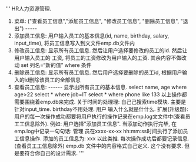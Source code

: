 '''
HR⼈力资源管理.
1. 菜单: ("查看员工信息","添加员工信息", "修改员工信息", "删除员工信息", "退出")        -----
2. 添加员工信息:
    用户输⼊员⼯的基本信息(id, name, birthday, salary, input_time),
    将员工信息写⼊到⽂文件emp.db⽂件内
3. 修改员工信息:
    显示所有员工信息. 然后让用户选择要修改的员工的id. 然后让用户输⼊员工的
    工资, 将员工的工资修改为用户输入的工资. 其余内容不做改动
    set 列名=“新的值” where 条件
4. 删除员工信息:
    显示所有员工信息. 然后用户选择要删除的员工id, 根据用户输⼊的id删除该员工的全部信息
5. 查看员工信息:                                                                   ------
    显示出所有员工的基本信息.
    select name, age where age>22
    select * where job=IT
    select * where phone like 133
以上操作都需要围绕着emp.db来完成.
关于时间的处理理: 自⼰己搜索time模块. 主要是针对input_time. birthday不用处理. 用户
输⼊什么就是什什么.
扩展(升级题):
用户的每一次操作成功都要将用户执行的操作记录在emp.log⽂文件中(查看员⼯工信息除外).
例如:
用户选择"添加员工信息". 当添加动作执行完毕, 在emp.log中记录一句句话: 管理
员在xxxx-xx-xx hh:mm:ss时间执行了添加员工信息操作. 添加的员工信息为: xxx
以此类推. 每次操作成功后都要记录信息. (查看员⼯工信息除外)
emp.db 文件中的内容格式自己定义. 这个没有要求. 但是要符合你自己的设计需求.
'''